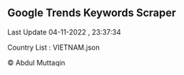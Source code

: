 

## Google Trends Keywords Scraper 
 
Last Update 04-11-2022 , 23:37:34

Country List :
VIETNAM.json



© Abdul Muttaqin 
